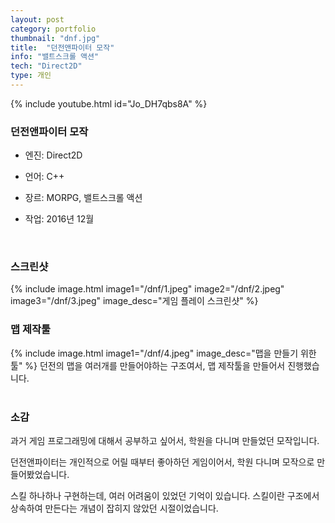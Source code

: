 ```yaml
---
layout: post
category: portfolio
thumbnail: "dnf.jpg"
title:  "던전앤파이터 모작"
info: "밸트스크롤 액션"
tech: "Direct2D"
type: 개인
---
```


<!--{% include video.html id="dnf" %}-->
{% include youtube.html id="Jo_DH7qbs8A" %}

### 던전앤파이터 모작
* 엔진: Direct2D

* 언어: C++

* 장르: MORPG, 밸트스크롤 액션

* 작업: 2016년 12월
<br>

### 스크린샷
{% include image.html
  image1="/dnf/1.jpeg"
  image2="/dnf/2.jpeg"
  image3="/dnf/3.jpeg"
  image_desc="게임 플레이 스크린샷"
%}

### 맵 제작툴
{% include image.html
  image1="/dnf/4.jpeg"
  image_desc="맵을 만들기 위한 툴"
%}
던전의 맵을 여러개를 만들어야하는 구조여서, 맵 제작툴을 만들어서 진행했습니다.
<br><br>

### 소감
과거 게임 프로그래밍에 대해서 공부하고 싶어서, 학원을 다니며 만들었던 모작입니다.

던전앤파이터는 개인적으로 어릴 때부터 좋아하던 게임이어서, 학원 다니며 모작으로 만들어봤었습니다.

스킬 하나하나 구현하는데, 여러 어려움이 있었던 기억이 있습니다. 스킬이란 구조에서 상속하여 만든다는 개념이 잡히지 않았던 시절이었습니다.